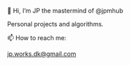 👋 Hi, I’m JP the mastermind of @jpmhub
 
  Personal projects and algorithms. 
  
📫 How to reach me:

  jp.works.dk@gmail.com
